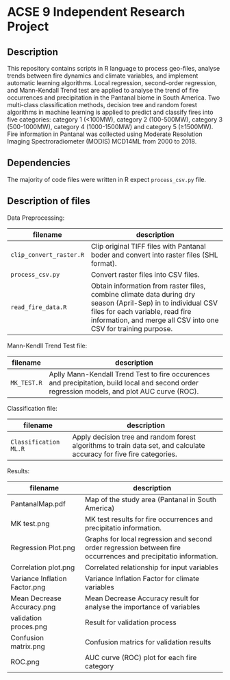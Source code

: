 ACSE 9 Independent Research Project 
==========

Description 
--------
This repository contains scripts in R language to process geo-files, analyse trends between fire dynamics and climate variables, and implement automatic learning algorithms. Local regression, second-order regression, and Mann-Kendall Trend test are applied to analyse the trend of fire occurrences and precipitation in the Pantanal biome in South America. Two multi-class classification methods, decision tree and random forest algorithms in machine learning is applied to predict and classify fires into five categories: category 1 (<100MW), category 2 (100-500MW), category 3 (500-1000MW), category 4 (1000-1500MW) and category 5 (≥1500MW). Fire information in Pantanal was collected using Moderate Resolution Imaging Spectroradiometer (MODIS) MCD14ML from 2000 to 2018. 

Dependencies
------------
The majority of code files were written in R expect `process_csv.py` file. 

Description of files
--------------------

Data Preprocessing:

filename                          |  description
----------------------------------|------------------------------------------------------------------------------------
`clip_convert_raster.R`           |Clip original TIFF files with Pantanal boder and convert into raster files (SHL format).
`process_csv.py`                  |Convert raster files into CSV files.
`read_fire_data.R`                |Obtain information from raster files, combine climate data during dry season (April-Sep) in to individual CSV files for each variable, read fire information, and merge all CSV into one CSV for training purpose.

Mann-Kendll Trend Test file: 

filename                          |  description
----------------------------------|------------------------------------------------------------------------------------ 
`MK_TEST.R`                       |Aplly Mann-Kendall Trend Test to fire occurences and precipitation, build local and second order regression models, and plot AUC curve (ROC).


Classification file:

filename                          |  description
----------------------------------|------------------------------------------------------------------------------------
`Classification ML.R`             |Apply decision tree and random forest algorithms to train data set, and calculate accuracy for five fire categories.                      


Results:

filename                          |  description
----------------------------------|------------------------------------------------------------------------------------
PantanalMap.pdf                   |Map of the study area (Pantanal in South America)
MK test.png                       |MK test results for fire occurrences and precipitatio information.
Regression Plot.png               |Graphs for local regression and second order regression between fire occurrences and precipitatio information.
Correlation plot.png              |Correlated relationship for input variables 
Variance Inflation Factor.png     |Variance Inflation Factor for climate variables
Mean Decrease Accuracy.png        |Mean Decrease Accuracy result for analyse the importance of variables
validation proces.png             |Result for validation process
Confusion matrix.png              |Confusion matrics for validation results
ROC.png                           |AUC curve (ROC) plot for each fire category
